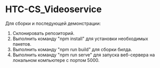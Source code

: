 # HTC-CS_Videoservice

Для сборки и последующей демонстрации:
1. Склонировать репозиторий.
2. Выполнить команду "npm install" для установки необходимых пакетов.
3. Выполнить команду "npm run build" для сборки билда.
4. Выполнить команду "npm run serve" для запуска веб-сервера на локальном компьютере с портом 5000.
